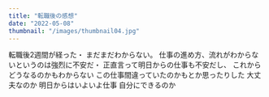 ```yaml
---
title: "転職後の感想"
date: "2022-05-08"
thumbnail: "/images/thumbnail04.jpg"
---
```


転職後2週間が経った・
まだまだわからない。
仕事の進め方、流れがわからないというのは強烈に不安だ・
正直言って明日からの仕事も不安だし、
これからどうなるのかもわからない
この仕事間違っていたのかもとか思ったりした
大丈夫なのか
明日からはいよいよ仕事
自分にできるのか
